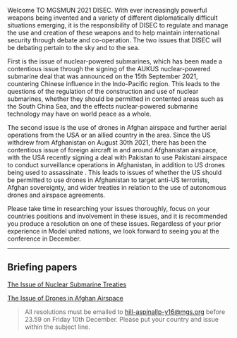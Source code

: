 Welcome TO MGSMUN 2021 DISEC. With ever increasingly powerful weapons being invented and a variety of different diplomatically difficult situations emerging, it is the responsibility of DISEC to regulate and manage the use and creation of these weapons and to help maintain international security through debate and co-operation. The two issues that DISEC will be debating pertain to the sky and to the sea.

First is the issue of nuclear-powered submarines, which has been made a contentious issue through the signing of the AUKUS nuclear-powered submarine deal that was announced on the 15th September 2021, countering Chinese influence in the Indo-Pacific region. This leads to the questions of the regulation of the construction and use of nuclear submarines, whether they should be permitted in contented areas such as the South China Sea, and the effects nuclear-powered submarine technology may have on world peace as a whole.

The second issue is the use of drones in Afghan airspace and further aerial operations from the USA or an allied country in the area. Since the US withdrew from Afghanistan on August 30th 2021, there has been the contentious issue of foreign aircraft in and around Afghanistan airspace, with the USA recently signing a deal with Pakistan to use Pakistani airspace to conduct surveillance operations in Afghanistan, in addition to US drones being used to assassinate . This leads to issues of whether the US should be permitted to use drones in Afghanistan to target anti-US terrorists, Afghan sovereignty, and wider treaties in relation to the use of autonomous drones and airspace agreements.

Please take time in researching your issues thoroughly, focus on your countries positions and involvement in these issues, and it is recommended you produce a resolution on one of these issues. Regardless of your prior experience in Model united nations, we look forward to seeing you at the conference in December. 

---
## Briefing papers
[The Issue of Nuclear Submarine Treaties](/committees/disec/issue1)

[The Issue of Drones in Afghan Airspace](/committees/disec/issue2)

> All resolutions must be emailed to hill-aspinallp-y16@mgs.org before 23.59 on Friday 10th December. Please put your country and issue within the subject line.
